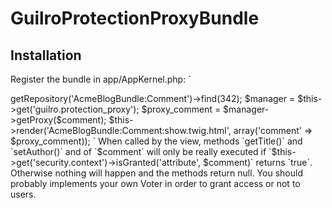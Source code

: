 GuilroProtectionProxyBundle
===========================

Installation
------------

Register the bundle in app/AppKernel.php:
`
<?php

// app/AppKernel.php
public function registerBundles()
{
    return array(
        // ...
        new Guilro\ProtectionProxyBundle\GuilroProtectionProxyBundle(),
    );
}
`

Usage
-----

You have to configure the protected classes and methods (for the moment in config.yml).
`
// app/config/config.yml

guilro_protection_proxy:
    protected_classes:
        Acme\BlogBundle\Comment:
            methods:
                getTitle: attribute
		setAuthor: attribute2
`

Typicall usage in your controllers and views:
`
$em->getRepository('AcmeBlogBundle:Comment')->find(342);

$manager = $this->get('guilro.protection_proxy');

$proxy_comment = $manager->getProxy($comment);

$this->render('AcmeBlogBundle:Comment:show.twig.html', array('comment' => $proxy_comment));
`
When called by the view, methods `getTitle()` and `setAuthor()` and of `$comment` will only be
really executed if `$this->get('security.context')->isGranted('attribute', $comment)`
returns `true`. Otherwise nothing will happen and the methods return null.
You should probably implements your own Voter in order to grant access or not to users.



